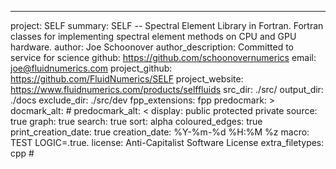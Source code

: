 ---
project: SELF
summary: SELF -- Spectral Element Library in Fortran. Fortran classes for implementing spectral element methods on CPU and GPU hardware.
author: Joe Schoonover
author_description: Committed to service for science
github: https://github.com/schoonovernumerics
email: joe@fluidnumerics.com
project_github: https://github.com/FluidNumerics/SELF
project_website: https://www.fluidnumerics.com/products/selffluids
src_dir: ./src/
output_dir: ./docs
exclude_dir: ./src/dev
fpp_extensions: fpp
predocmark: >
docmark_alt: #
predocmark_alt: <
display: public
         protected
         private
source: true
graph: true
search: true
sort: alpha
coloured_edges: true
print_creation_date: true
creation_date: %Y-%m-%d %H:%M %z
macro: TEST
       LOGIC=.true.
license: Anti-Capitalist Software License
extra_filetypes: cpp #


